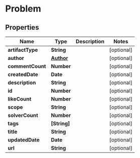 # Problem

## Properties
Name | Type | Description | Notes
------------ | ------------- | ------------- | -------------
**artifactType** | **String** |  | [optional] 
**author** | [**Author**](Author.md) |  | [optional] 
**commentCount** | **Number** |  | [optional] 
**createdDate** | **Date** |  | [optional] 
**description** | **String** |  | [optional] 
**id** | **Number** |  | [optional] 
**likeCount** | **Number** |  | [optional] 
**scope** | **String** |  | [optional] 
**solverCount** | **Number** |  | [optional] 
**tags** | **[String]** |  | [optional] 
**title** | **String** |  | [optional] 
**updatedDate** | **Date** |  | [optional] 
**url** | **String** |  | [optional] 
